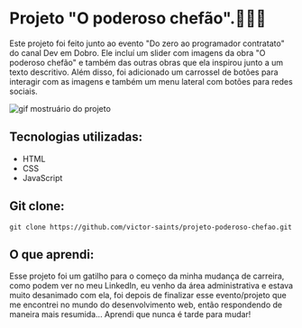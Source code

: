 # Projeto "O poderoso chefão".🤵🏻‍♂️

 Este projeto foi feito junto ao evento "Do zero ao programador contratato" do canal Dev em Dobro. Ele incluí um slider com imagens da obra "O poderoso chefão" e também das outras obras que ela inspirou junto a um texto descritivo. Além disso, foi adicionado um carrossel de botões para interagir com as imagens e também um menu lateral com botões para redes sociais.

<img src="./Projeto O poderoso chefão.gif" alt= "gif mostruário do projeto">

## Tecnologias utilizadas:

- HTML
- CSS 
- JavaScript

## Git clone:
```
git clone https://github.com/victor-saints/projeto-poderoso-chefao.git
```
## O que aprendi:
Esse projeto foi um gatilho para o começo da minha mudança de carreira, como podem ver no meu LinkedIn, eu venho da área administrativa e estava muito desanimado com ela, foi depois de finalizar esse evento/projeto que me encontrei no mundo do desenvolvimento web, então respondendo de maneira mais resumida... Aprendi que nunca é tarde para mudar!